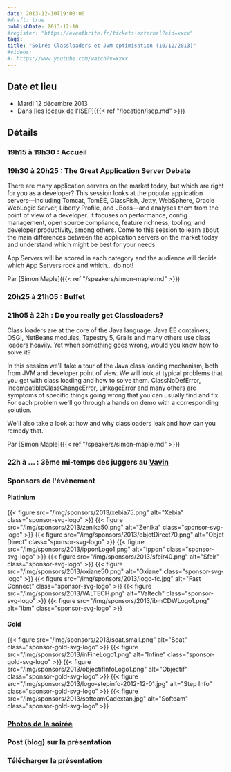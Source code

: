 ```yaml
---
date: 2013-12-10T19:00:00
#draft: true
publishDate: 2013-12-10
#register: "https://eventbrite.fr/tickets-external?eid=xxxx"
tags:
title: "Soirée Classloaders et JVM optimisation (10/12/2013)"
#videos: 
#- https://www.youtube.com/watch?v=xxxx
---
```


## Date et lieu

* Mardi 12 décembre 2013
* Dans [les locaux de l'ISEP]({{< ref "/location/isep.md" >}})
<!-- Photos - 210 participants -->

## Détails

### 19h15 à 19h30 : Accueil

### 19h30 à 20h25 : The Great Application Server Debate

There are many application servers on the market today, but which are right for you as a developer? This session looks at the popular application servers—including Tomcat, TomEE, GlassFish, Jetty, WebSphere, Oracle WebLogic Server, Liberty Profile, and JBoss—and analyses them from the point of view of a developer. It focuses on performance, config management, open source compliance, feature richness, tooling, and developer productivity, among others. Come to this session to learn about the main differences between the application servers on the market today and understand which might be best for your needs.

App Servers will be scored in each category and the audience will decide which App Servers rock and which… do not!


Par [Simon Maple]({{< ref "/speakers/simon-maple.md" >}})

### 20h25 à 21h05 : Buffet

### 21h05 à 22h : Do you really get Classloaders?

Class loaders are at the core of the Java language. Java EE containers, OSGi, NetBeans modules, Tapestry 5, Grails and many others use class loaders heavily. Yet when something goes wrong, would you know how to solve it?

In this session we'll take a tour of the Java class loading mechanism, both from JVM and developer point of view. We will look at typical problems that you get with class loading and how to solve them. ClassNoDefError, IncompatibleClassChangeError, LinkageError and many others are symptoms of specific things going wrong that you can usually find and fix. For each problem we'll go through a hands on demo with a corresponding solution.

We'll also take a look at how and why classloaders leak and how can you remedy that.

Par [Simon Maple]({{< ref "/speakers/simon-maple.md" >}})

### 22h à ... : 3ème mi-temps des juggers au [Vavin](https://maps.google.fr/maps/place?hl=fr&sourceid=navclient-ff&rlz=1B3GGGL_frFR294FR295&um=1&ie=UTF-8&q=restaurant+le+vavin+paris&fb=1&gl=fr&hq=restaurant+le+vavin&hnear=paris&cid=16763854041267710574)

### Sponsors de l'évènement

#### Platinium
{{< figure src="/img/sponsors/2013/xebia75.png" alt="Xebia" class="sponsor-svg-logo" >}}
{{< figure src="/img/sponsors/2013/zenika50.png" alt="Zenika" class="sponsor-svg-logo" >}}
{{< figure src="/img/sponsors/2013/objetDirect70.png" alt="Objet Direct" class="sponsor-svg-logo" >}}
{{< figure src="/img/sponsors/2013/ipponLogo1.png" alt="Ippon" class="sponsor-svg-logo" >}}
{{< figure src="/img/sponsors/2013/sfeir40.png" alt="Sfeir" class="sponsor-svg-logo" >}}
{{< figure src="/img/sponsors/2013/oxiane50.png" alt="Oxiane" class="sponsor-svg-logo" >}}
{{< figure src="/img/sponsors/2013/logo-fc.jpg" alt="Fast Connect" class="sponsor-svg-logo" >}}
{{< figure src="/img/sponsors/2013/VALTECH.png" alt="Valtech" class="sponsor-svg-logo" >}}
{{< figure src="/img/sponsors/2013/ibmCDWLogo1.png" alt="ibm" class="sponsor-svg-logo" >}}

#### Gold
{{< figure src="/img/sponsors/2013/soat.small.png" alt="Soat" class="sponsor-gold-svg-logo" >}}
{{< figure src="/img/sponsors/2013/inFineLogo1.png" alt="Infine" class="sponsor-gold-svg-logo" >}}
{{< figure src="/img/sponsors/2013/objectifInfoLogo1.png" alt="Objectif" class="sponsor-gold-svg-logo" >}}
{{< figure src="/img/sponsors/2013/logo-stepinfo-2012-12-01.jpg" alt="Step Info" class="sponsor-gold-svg-logo" >}}
{{< figure src="/img/sponsors/2013/softeamCadextan.jpg" alt="Softeam" class="sponsor-gold-svg-logo" >}}

### [Photos de la soirée](https://www.flickr.com/photos/23839812@N08/sets/72157638885296984/)

### Post (blog) sur la présentation

### Télécharger la présentation

